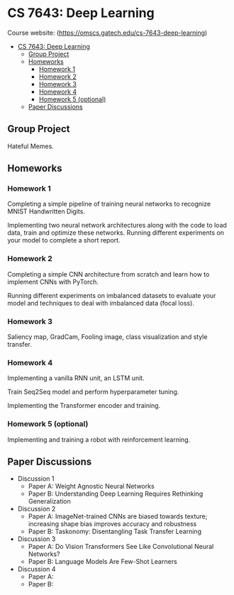 # CS 7643: Deep Learning

Course website: (https://omscs.gatech.edu/cs-7643-deep-learning)

- [CS 7643: Deep Learning](#cs-7643-deep-learning)
  - [Group Project](#group-project)
  - [Homeworks](#homeworks)
    - [Homework 1](#homework-1)
    - [Homework 2](#homework-2)
    - [Homework 3](#homework-3)
    - [Homework 4](#homework-4)
    - [Homework 5 (optional)](#homework-5-optional)
  - [Paper Discussions](#paper-discussions)

## Group Project

Hateful Memes.

## Homeworks

### Homework 1
  
  Completing a simple pipeline of training neural networks to recognize MNIST Handwritten Digits. 
  
  Implementing two neural
  network architectures along with the code to load data, train and optimize these networks. Running different experiments on your model to complete a short report. 
### Homework 2
  
  Completing a simple CNN architecture from scratch and learn how to implement CNNs with PyTorch. 
  
  Running different experiments on imbalanced datasets to evaluate your model and techniques to deal with imbalanced data (focal loss).
### Homework 3
  
  Saliency map, GradCam, Fooling image, class visualization and style transfer.
### Homework 4

  Implementing a vanilla RNN unit, an LSTM unit.

  Train Seq2Seq model and perform hyperparameter tuning.

  Implementing the Transformer encoder and training.

### Homework 5 (optional)
  
Implementing and training a robot with
reinforcement learning.

## Paper Discussions
- Discussion 1
  - Paper A: Weight Agnostic Neural Networks
  - Paper B: Understanding Deep Learning Requires Rethinking Generalization
- Discussion 2
  - Paper A: ImageNet-trained CNNs are biased towards texture; increasing shape bias improves accuracy and robustness 
  - Paper B: Taskonomy: Disentangling Task Transfer Learning
- Discussion 3
  - Paper A: Do Vision Transformers See Like Convolutional Neural Networks?
  - Paper B: Language Models Are Few-Shot Learners 
- Discussion 4
  - Paper A: 
  - Paper B: 
